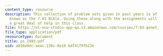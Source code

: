 ```yaml
---
content_type: resource
description: This collection of problem sets given in past years is affectionately
  known as the 7.03 Bible. Using these along with the assignments will give the student
  a great deal of help in this class.
file: https://ol-ocw-studio-app-qa.s3.amazonaws.com/courses/7-03-genetics-fall-2004/a016e0dcaeac238c8e10bdf41f9fb13e_ps_1993.pdf
file_type: application/pdf
resourcetype: Document
title: ps_1993.pdf
uid: a016e0dc-aeac-238c-8e10-bdf41f9fb13e
---
```

